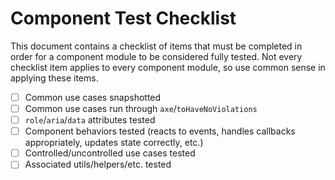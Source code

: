# Component Test Checklist

This document contains a checklist of items that must be completed in order for
a component module to be considered fully tested. Not every checklist item
applies to every component module, so use common sense in applying these items.

- [ ] Common use cases snapshotted
- [ ] Common use cases run through `axe`/`toHaveNoViolations`
- [ ] `role`/`aria`/`data` attributes tested
- [ ] Component behaviors tested (reacts to events, handles callbacks
      appropriately, updates state correctly, etc.)
- [ ] Controlled/uncontrolled use cases tested
- [ ] Associated utils/helpers/etc. tested
